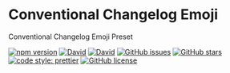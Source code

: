 # Conventional Changelog Emoji

Conventional Changelog Emoji Preset

[![npm version](https://badge.fury.io/js/conventional-changelog-emoji.svg?style=flat-square)](https://badge.fury.io/js/conventional-changelog-emoji)
[![David](https://img.shields.io/david/nielsgl/conventional-changelog-emoji.svg?style=flat-square)](https://github.com/nielsgl/conventional-changelog-emoji)
[![David](https://img.shields.io/david/dev/nielsgl/conventional-changelog-emoji.svg?style=flat-square)](https://github.com/nielsgl/conventional-changelog-emoji)
[![GitHub issues](https://img.shields.io/github/issues/nielsgl/conventional-changelog-emoji.svg?style=flat-square)](https://github.com/nielsgl/conventional-changelog-emoji/issues)
[![GitHub stars](https://img.shields.io/github/stars/nielsgl/conventional-changelog-emoji.svg?style=flat-square)](https://github.com/nielsgl/conventional-changelog-emoji/stargazers)
[![code style: prettier](https://img.shields.io/badge/code_style-prettier-ff69b4.svg?style=flat-square)](https://github.com/prettier/prettier)
[![GitHub license](https://img.shields.io/github/license/nielsgl/conventional-changelog-emoji.svg?style=flat-square)](https://github.com/nielsgl/conventional-changelog-emoji/blob/master/LICENSE)
